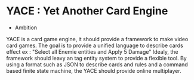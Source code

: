 # YACE : Yet Another Card Engine

- Ambition

YACE is a card game engine, it should provide a framework to make video card games.
The goal is to provide a unified language to describe cards effect ex : 
"Select all Enemie entities and Apply 5 Damage"
Idealy, the framework should leavy an tag entity system to provide a flexible tool.
By using a format such as JSON to describe cards and rules and a command based finite state machine, the YACE should provide online multiplayer.

